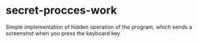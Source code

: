 # secret-procces-work
Simple implementation of hidden operation of the program, which sends a screenshot when you press the keyboard key
